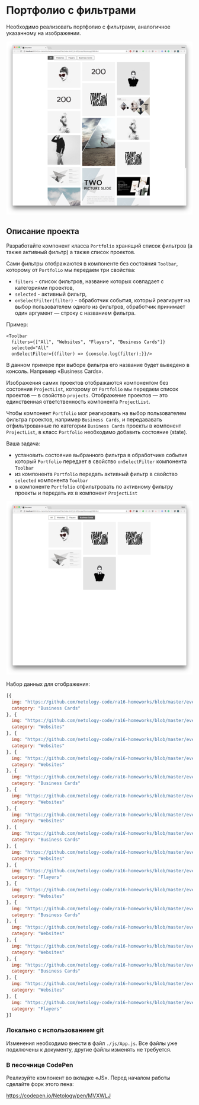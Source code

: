 Портфолио с фильтрами
===

Необходимо реализовать портфолио с фильтрами, аналогичное указанному на изображении.

![portfolio-all](./assets/portfolio-all.png)

## Описание проекта

Разработайте компонент класса `Portfolio` хранящий список фильтров (а также активный фильтр) а также список проектов.

Сами фильтры отображаются в компоненте без состояния `Toolbar`, которому от `Portfolio` мы передаем три свойства:
- `filters` - список фильтров, название которых совпадает с категориями проектов,
- `selected` - активный фильтр,
- `onSelectFilter(filter)` - обработчик события, который реагирует на выбор пользователем одного из фильтров, обработчик принимает один аргумент — строку с названием фильтра.

Пример:
```
<Toolbar
  filters={["All", "Websites", "Flayers", "Business Cards"]}
  selected="All"
  onSelectFilter={(filter) => {console.log(filter);}}/>
```

В данном примере при выборе фильтра его название будет выведено в консоль. Например «Business Cards».

Изображения самих проектов отображаются компонентом без состояния `ProjectList`, которому от `Portfolio` мы передаем список проектов — в свойство `projects`. Отображение проектов — это единственная ответственность компонента `ProjectList`.

Чтобы компонент `Portfolio` мог реагировать на выбор пользователем фильтра проектов, например `Business Cards`, и передававать отфильтрованные по категории `Business Cards` проекты в компонент `ProjectList`, в класс `Portfolio` необходимо добавить состояние (state).

Ваша задача:
- установить состояние выбранного фильтра в обработчике события который `Portfolio` передает в свойство `onSelectFilter` компонента `Toolbar`
- из компонента `Portfolio` передать активный фильтр в свойство `selected` компонента `Toolbar`
- в компоненте `Portfolio` отфильтровать по активному фильтру проекты и передать их в компонент `ProjectList`

![portfolio-cards.png](./assets/portfolio-cards.png)

Набор данных для отображения:
```js
[{
  img: "https://github.com/netology-code/ra16-homeworks/blob/master/events-state/filter/img/mon.jpg",
  category: "Business Cards"
}, {
  img: "https://github.com/netology-code/ra16-homeworks/blob/master/events-state/filter/img/200.jpg",
  category: "Websites"
}, {
  img: "https://github.com/netology-code/ra16-homeworks/blob/master/events-state/filter/img/emi_haze.jpg",
  category: "Websites"
}, {
  img: "https://github.com/netology-code/ra16-homeworks/blob/master/events-state/filter/img/codystretch.jpg",
  category: "Websites"
}, {
  img: "https://github.com/netology-code/ra16-homeworks/blob/master/events-state/filter/img/Triangle_003.jpg",
  category: "Business Cards"
}, {
  img: "https://github.com/netology-code/ra16-homeworks/blob/master/events-state/filter/img/place200x290.png",
  category: "Websites"
}, {
  img: "https://github.com/netology-code/ra16-homeworks/blob/master/events-state/filter/img/200.jpg",
  category: "Websites"
}, {
  img: "https://github.com/netology-code/ra16-homeworks/blob/master/events-state/filter/img/transmission.jpg",
  category: "Business Cards"
}, {
  img: "https://github.com/netology-code/ra16-homeworks/blob/master/events-state/filter/img/place200x290_1.png",
  category: "Websites"
}, {
  img: "https://github.com/netology-code/ra16-homeworks/blob/master/events-state/filter/img/place200x290_2.png",
  category: "Flayers"
}, {
  img: "https://github.com/netology-code/ra16-homeworks/blob/master/events-state/filter/img/the_ninetys_brand.jpg",
  category: "Websites"
}, {
  img: "https://github.com/netology-code/ra16-homeworks/blob/master/events-state/filter/img/dia.jpg",
  category: "Business Cards"
}, {
  img: "https://github.com/netology-code/ra16-homeworks/blob/master/events-state/filter/img/Triangle_350x197.jpg",
  category: "Websites"
}, {
  img: "https://github.com/netology-code/ra16-homeworks/blob/master/events-state/filter/img/emi_haze.jpg",
  category: "Websites"
}, {
  img: "https://github.com/netology-code/ra16-homeworks/blob/master/events-state/filter/img/transmission.jpg",
  category: "Business Cards"
}, {
  img: "https://github.com/netology-code/ra16-homeworks/blob/master/events-state/filter/img/Triangle_350x197_1.jpg",
  category: "Websites"
}, {
  img: "https://github.com/netology-code/ra16-homeworks/blob/master/events-state/filter/img/place200x290_3.png",
  category: "Flayers"
}]
```

### Локально с использованием git

Изменения необходимо внести в файл `./js/App.js`. Все файлы уже подключены к документу, другие файлы изменять не требуется.

### В песочнице CodePen

Реализуйте компонент во вкладке «JS». Перед началом работы сделайте форк этого пена:

https://codepen.io/Netology/pen/MVXWLJ
